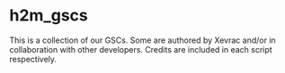 # h2m_gscs
This is a collection of our GSCs. Some are authored by Xevrac and/or in collaboration with other developers. Credits are included in each script respectively.
